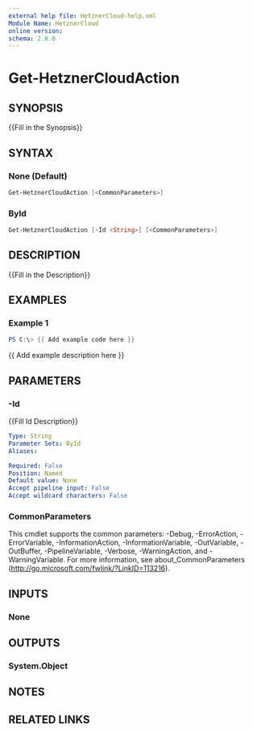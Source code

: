 ```yaml
---
external help file: HetznerCloud-help.xml
Module Name: HetznerCloud
online version:
schema: 2.0.0
---
```


# Get-HetznerCloudAction

## SYNOPSIS

{{Fill in the Synopsis}}

## SYNTAX

### None (Default)

```powershell
Get-HetznerCloudAction [<CommonParameters>]
```

### ById

```powershell
Get-HetznerCloudAction [-Id <String>] [<CommonParameters>]
```

## DESCRIPTION

{{Fill in the Description}}

## EXAMPLES

### Example 1

```powershell
PS C:\> {{ Add example code here }}
```

{{ Add example description here }}

## PARAMETERS

### -Id

{{Fill Id Description}}

```yaml
Type: String
Parameter Sets: ById
Aliases:

Required: False
Position: Named
Default value: None
Accept pipeline input: False
Accept wildcard characters: False
```

### CommonParameters

This cmdlet supports the common parameters: -Debug, -ErrorAction, -ErrorVariable, -InformationAction, -InformationVariable, -OutVariable, -OutBuffer, -PipelineVariable, -Verbose, -WarningAction, and -WarningVariable.
For more information, see about_CommonParameters (http://go.microsoft.com/fwlink/?LinkID=113216).

## INPUTS

### None


## OUTPUTS

### System.Object

## NOTES

## RELATED LINKS
